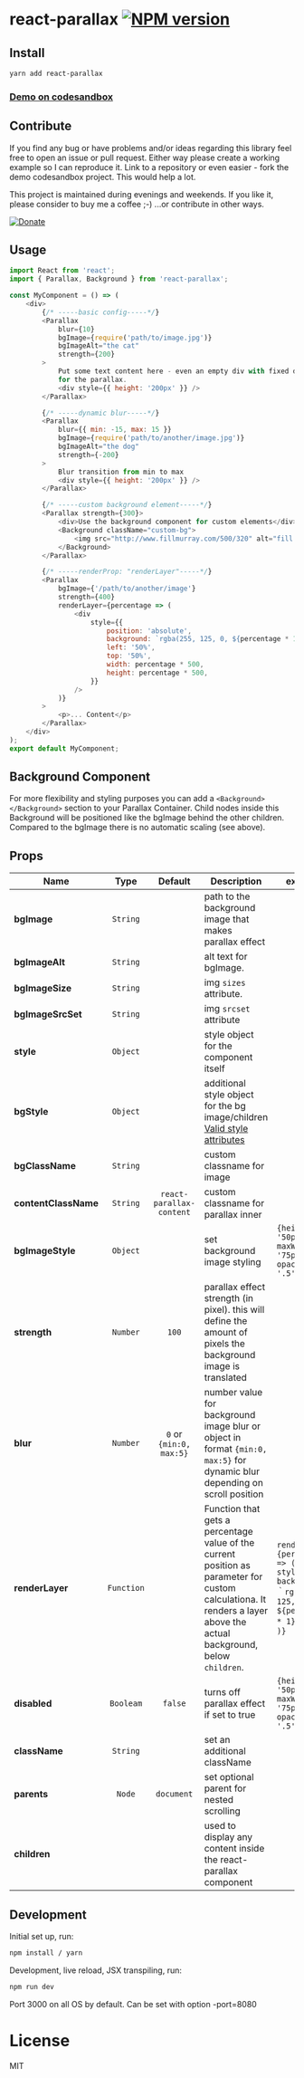 # react-parallax [![NPM version][npm-image]][npm-url]

## Install

```sh
yarn add react-parallax
```

### [Demo on codesandbox](https://codesandbox.io/embed/r0yEkozrw?view=preview)

## Contribute

If you find any bug or have problems and/or ideas regarding this library feel free to open an issue or pull request. Either way please create a working example so I can reproduce it. Link to a repository or even easier - fork the demo codesandbox project. This would help a lot.

This project is maintained during evenings and weekends. If you like it, please consider to buy me a coffee ;-) ...or contribute in other ways.

<a href="https://www.buymeacoffee.com/rrutsche" target="_blank"><img src="https://www.buymeacoffee.com/assets/img/custom_images/orange_img.png" alt="Donate" style="height: auto !important;width: auto !important;" ></a>

## Usage

```javascript
import React from 'react';
import { Parallax, Background } from 'react-parallax';

const MyComponent = () => (
    <div>
        {/* -----basic config-----*/}
        <Parallax
            blur={10}
            bgImage={require('path/to/image.jpg')}
            bgImageAlt="the cat"
            strength={200}
        >
            Put some text content here - even an empty div with fixed dimensions to have a height
            for the parallax.
            <div style={{ height: '200px' }} />
        </Parallax>

        {/* -----dynamic blur-----*/}
        <Parallax
            blur={{ min: -15, max: 15 }}
            bgImage={require('path/to/another/image.jpg')}
            bgImageAlt="the dog"
            strength={-200}
        >
            Blur transition from min to max
            <div style={{ height: '200px' }} />
        </Parallax>

        {/* -----custom background element-----*/}
        <Parallax strength={300}>
            <div>Use the background component for custom elements</div>
            <Background className="custom-bg">
                <img src="http://www.fillmurray.com/500/320" alt="fill murray" />
            </Background>
        </Parallax>

        {/* -----renderProp: "renderLayer"-----*/}
        <Parallax
            bgImage={'/path/to/another/image'}
            strength={400}
            renderLayer={percentage => (
                <div
                    style={{
                        position: 'absolute',
                        background: `rgba(255, 125, 0, ${percentage * 1})`,
                        left: '50%',
                        top: '50%',
                        width: percentage * 500,
                        height: percentage * 500,
                    }}
                />
            )}
        >
            <p>... Content</p>
        </Parallax>
    </div>
);
export default MyComponent;
```

## Background Component

For more flexibility and styling purposes you can add a `<Background></Background>` section to your Parallax Container. Child nodes inside this Background will be positioned like the bgImage behind the other children. Compared to the bgImage there is no automatic scaling (see above).
## Props

| Name                  |   Type        | Default                   | Description                                                                                                                                                           | example                                                                                                |
| --------------------- | :-----------: | :-----------------------: | ----------------------------------------------------------------------------------------------------------------------------------------------------------------------| ------------------------------------------------------------------------------------------------------ |
| **bgImage**           | `String`      |                           | path to the background image that makes parallax effect                                                                                                               |                                                                                                        |
| **bgImageAlt**        | `String`      |                           | alt text for bgImage.                                                                                                                                                 |                                                                                                        |
| **bgImageSize**       | `String`      |                           | img `sizes` attribute.                                                                                                                                                |                                                                                                        |
| **bgImageSrcSet**     | `String`      |                           | img `srcset` attribute                                                                                                                                                |                                                                                                        |
| **style**             | `Object`      |                           | style object for the component itself                                                                                                                                 |                                                                                                        |
| **bgStyle**           | `Object`      |                           | additional style object for the bg image/children  [Valid style attributes](https://developer.mozilla.org/en-US/docs/Web/CSS/CSS_Properties_Reference)                |                                                                                                        |
| **bgClassName**       | `String`      |                           | custom classname for image                                                                                                                                            |                                                                                                        |
| **contentClassName**  | `String`      | `react-parallax-content`  | custom classname for parallax inner                                                                                                                                   |                                                                                                        |
| **bgImageStyle**      | `Object`      |                           | set background image styling                                                                                                                                          | `{height: '50px', maxWidth: '75px', opacity: '.5'}`                                                    |
| **strength**          | `Number`      | `100`                     | parallax effect strength (in pixel). this will define the amount of pixels the background image is translated                                                         |                                                                                                        |
| **blur**              | `Number`      | `0` or  `{min:0, max:5}`  | number value for background image blur or object in format `{min:0, max:5}` for dynamic blur depending on scroll position                                             |                                                                                                        |
| **renderLayer**       | `Function`    |                           | Function that gets a percentage value of the current position as parameter for custom calculationa. It renders a layer above the actual background, below `children`. | `renderLayer={percentage => (<div style={{ background:｀rgba(255, 125, 0, ${percentage * 1})｀}}/> )}`  |
| **disabled**          | `Booleam`     | `false`                   | turns off parallax effect if set to true                                                                                                                              | `{height: '50px', maxWidth: '75px', opacity: '.5'}`                                                    |
| **className**         | `String`      |                           | set an additional className                                                                                                                                           |                                                                                                        |
| **parents**           | `Node`        | `document`                | set optional parent for nested scrolling                                                                                                                              |                                                                                                        |
| **children**          |               |                           | used to display any content inside the react-parallax component                                                                                                       |                                                                                                        |

## Development

Initial set up, run:

```sh
npm install / yarn
```

Development, live reload, JSX transpiling, run:

```sh
npm run dev
```

Port 3000 on all OS by default. Can be set with option -port=8080

# License

MIT

[npm-image]: https://img.shields.io/npm/v/react-parallax.svg?style=flat-square
[npm-url]: https://www.npmjs.com/package/react-parallax
